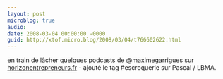 ```yaml
---
layout: post
microblog: true
audio: 
date: 2008-03-04 00:00:00 -0000
guid: http://xtof.micro.blog/2008/03/04/t766602622.html
---
```

en train de lâcher quelques podcasts de @maximegarrigues sur [horizonentrepreneurs.fr](http://horizonentrepreneurs.fr) - ajouté le tag #escroquerie sur Pascal / LBMA.
